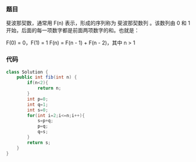 ### 题目

斐波那契数，通常用 F(n) 表示，形成的序列称为 斐波那契数列 。该数列由 0 和 1 开始，后面的每一项数字都是前面两项数字的和。也就是：

F(0) = 0，F(1) = 1
F(n) = F(n - 1) + F(n - 2)，其中 n > 1

### 代码

```java
class Solution {
    public int fib(int n) {
        if(n<2){
            return n;
        }
        int p=0;
        int q=1;
        int s=0;
        for(int i=2;i<=n;i++){
            s=p+q;
            p=q;
            q=s;
        }
        return s;
    }
}



```









